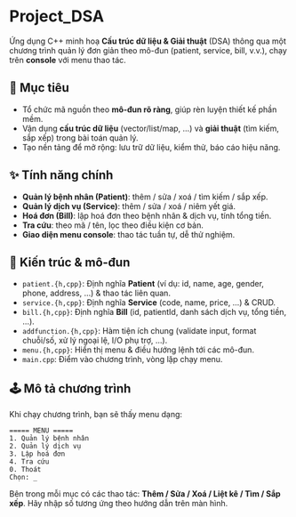 # Project\_DSA

Ứng dụng C++ minh hoạ **Cấu trúc dữ liệu & Giải thuật** (DSA) thông qua một chương trình quản lý đơn giản theo mô-đun (patient, service, bill, v.v.), chạy trên **console** với menu thao tác.

## 🎯 Mục tiêu

* Tổ chức mã nguồn theo **mô-đun rõ ràng**, giúp rèn luyện thiết kế phần mềm.
* Vận dụng **cấu trúc dữ liệu** (vector/list/map, …) và **giải thuật** (tìm kiếm, sắp xếp) trong bài toán quản lý.
* Tạo nền tảng để mở rộng: lưu trữ dữ liệu, kiểm thử, báo cáo hiệu năng.

## ✨ Tính năng chính

* **Quản lý bệnh nhân (Patient)**: thêm / sửa / xoá / tìm kiếm / sắp xếp.
* **Quản lý dịch vụ (Service)**: thêm / sửa / xoá / niêm yết giá.
* **Hoá đơn (Bill)**: lập hoá đơn theo bệnh nhân & dịch vụ, tính tổng tiền.
* **Tra cứu**: theo mã / tên, lọc theo điều kiện cơ bản.
* **Giao diện menu console**: thao tác tuần tự, dễ thử nghiệm.

## 🧱 Kiến trúc & mô-đun

* `patient.{h,cpp}`: Định nghĩa **Patient** (ví dụ: id, name, age, gender, phone, address, …) & thao tác liên quan.
* `service.{h,cpp}`: Định nghĩa **Service** (code, name, price, …) & CRUD.
* `bill.{h,cpp}`: Định nghĩa **Bill** (id, patientId, danh sách dịch vụ, tổng tiền, …).
* `addfunction.{h,cpp}`: Hàm tiện ích chung (validate input, format chuỗi/số, xử lý ngoại lệ, I/O phụ trợ, …).
* `menu.{h,cpp}`: Hiển thị menu & điều hướng lệnh tới các mô-đun.
* `main.cpp`: Điểm vào chương trình, vòng lặp chạy menu.

## 🕹️ Mô tả chương trình

Khi chạy chương trình, bạn sẽ thấy menu dạng:

```
===== MENU =====
1. Quản lý bệnh nhân
2. Quản lý dịch vụ
3. Lập hoá đơn
4. Tra cứu
0. Thoát
Chọn: _
```

Bên trong mỗi mục có các thao tác: **Thêm / Sửa / Xoá / Liệt kê / Tìm / Sắp xếp**. Hãy nhập số tương ứng theo hướng dẫn trên màn hình.
